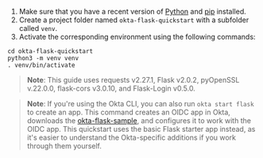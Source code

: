 
1. Make sure that you have a recent version of [Python](https://www.python.org/) and [pip](https://pypi.org/project/pip/) installed.
2. Create a project folder named `okta-flask-quickstart` with a subfolder called `venv`.
3. Activate the corresponding environment using the following commands:

```shell
cd okta-flask-quickstart
python3 -m venv venv
. venv/bin/activate
```

> **Note**: This guide uses requests v2.27.1, Flask v2.0.2, pyOpenSSL v.22.0.0, flask-cors v3.0.10, and Flask-Login v0.5.0.

> **Note**: If you're using the Okta CLI, you can also run `okta start flask` to create an app. This command creates an OIDC app in Okta, downloads the [okta-flask-sample](https://github.com/okta-samples/okta-flask-sample), and configures it to work with the OIDC app. This quickstart uses the basic Flask starter app instead, as it's easier to understand the Okta-specific additions if you work through them yourself.
